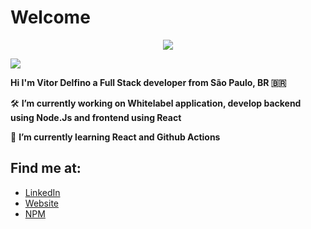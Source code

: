 # Welcome

<p align="center">
  <a href="https://github.com/LordDashMe/github-contribution-stats/">
    <img src="https://github-contribution-stats.vercel.app/api/?username=vitordelfino" />
  </a>
</p>

![](https://i.imgur.com/TaTyAuY.png) 

**Hi I'm Vitor Delfino a Full Stack developer from São Paulo, BR 🇧🇷**

🛠️ **I’m currently working on Whitelabel application, develop backend using Node.Js and frontend using React**

📖 **I’m currently learning React and Github Actions**

## Find me at:

- [LinkedIn](https://www.linkedin.com/in/vitor-delfino)
- [Website](https://vitordelfino.dev)
- [NPM](https://www.npmjs.com/~vitordelfino)
